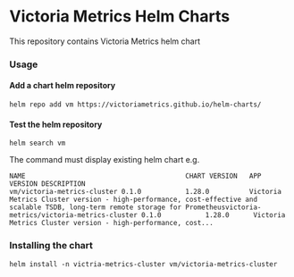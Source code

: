 # Victoria Metrics Helm Charts

This repository contains Victoria Metrics helm chart

### Usage 

#### Add a chart helm repository  
```console
helm repo add vm https://victoriametrics.github.io/helm-charts/
``` 

#### Test the helm repository
 ```console
helm search vm
```
The command must display existing helm chart e.g.
```
NAME                                     	CHART VERSION	APP VERSION	DESCRIPTION
vm/victoria-metrics-cluster	0.1.0        	1.28.0      	Victoria Metrics Cluster version - high-performance, cost-effective and scalable TSDB, long-term remote storage for Prometheusvictoria-metrics/victoria-metrics-cluster	0.1.0        	1.28.0     	Victoria Metrics Cluster version - high-performance, cost...
```

### Installing the chart

```console
helm install -n victria-metrics-cluster vm/victoria-metrics-cluster
```